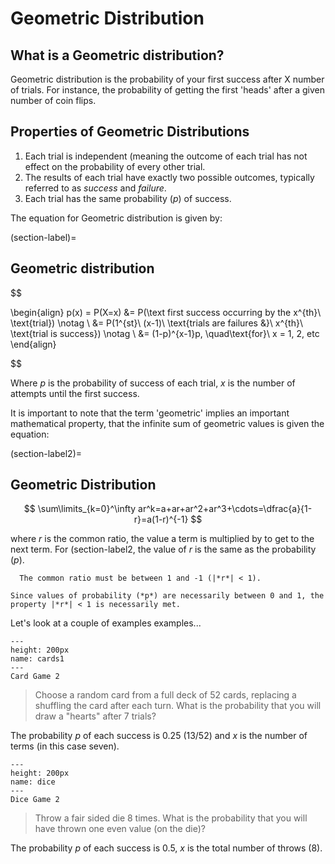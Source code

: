 # Geometric Distribution

## What is a Geometric distribution?

Geometric distribution is the probability of your first success after X number of trials.  For instance, the probability of getting the first 'heads' after a given number of coin flips.

## Properties of Geometric Distributions

1. Each trial is independent (meaning the outcome of each trial has not effect on the probability of every other trial.
2. The results of each trial have exactly two possible outcomes, typically referred to as *success* and *failure*.
3. Each trial has the same probability (*p*) of success.


The equation for Geometric distribution is given by:

(section-label)=
## Geometric distribution
$$

\begin{align} 
p(x) = P(X=x) &= P(\text first success occurring by the x^{th}\ \text{trial}) \notag \\ 
&= P(1^{st}\ (x-1)\ \text{trials are failures &}\ x^{th}\ \text{trial is success}) \notag \\ 
&= (1-p)^{x-1}p, \quad\text{for}\ x = 1, 2, etc 
\end{align}

$$

Where *p* is the probability of success of each trial, *x* is the number of attempts until the first success.

It is important to note that the term 'geometric' implies an important mathematical property, that the infinite sum of geometric values is given the equation:

(section-label2)=
## Geometric Distribution
$$
\sum\limits_{k=0}^\infty ar^k=a+ar+ar^2+ar^3+\cdots=\dfrac{a}{1-r}=a(1-r)^{-1}
$$


where *r* is the common ratio, the value a term is multiplied by to get to the next term.  For (section-label2, the value of *r* is the same as the probability (*p*).  



```{note}
  The common ratio must be between 1 and -1 (|*r*| < 1).
```
```{note}
Since values of probability (*p*) are necessarily between 0 and 1, the property |*r*| < 1 is necessarily met.
```



Let's look at a couple of examples examples...

```{figure} Heart-Playing-Card-PNG.png
---
height: 200px
name: cards1
---
Card Game 2
```

>Choose a random card from a full deck of 52 cards, replacing a shuffling the card after each turn.  What is the probability that you will draw a "hearts" after 7 trials?

The probability *p* of each success is 0.25 (13/52) and *x* is the number of terms (in this case seven).

```{figure} dice_PNG3.png
---
height: 200px
name: dice
---
Dice Game 2
```

>Throw a fair sided die 8 times.  What is the probability that you will have thrown one even value (on the die)?

The probability *p* of each success is 0.5, *x* is the total number of throws (8).

